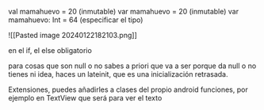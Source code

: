 
val mamahuevo = 20 (inmutable)
var mamahuevo = 20 (inmutable)
var mamahuevo: Int = 64 (especificar el tipo)

![[Pasted image 20240122182103.png]]

en el if, el else obligatorio 

para cosas que son null o no sabes a priori que va a ser porque da null o no tienes ni idea, haces un lateinit, que es una inicialización retrasada.

Extensiones, puedes añadirles a clases del propio android funciones, por ejemplo en TextView que será para ver el texto 